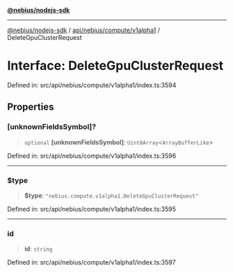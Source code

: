 [**@nebius/nodejs-sdk**](../../../../../README.md)

---

[@nebius/nodejs-sdk](../../../../../README.md) / [api/nebius/compute/v1alpha1](../README.md) / DeleteGpuClusterRequest

# Interface: DeleteGpuClusterRequest

Defined in: src/api/nebius/compute/v1alpha1/index.ts:3594

## Properties

### \[unknownFieldsSymbol\]?

> `optional` **\[unknownFieldsSymbol\]**: `Uint8Array`\<`ArrayBufferLike`\>

Defined in: src/api/nebius/compute/v1alpha1/index.ts:3596

---

### $type

> **$type**: `"nebius.compute.v1alpha1.DeleteGpuClusterRequest"`

Defined in: src/api/nebius/compute/v1alpha1/index.ts:3595

---

### id

> **id**: `string`

Defined in: src/api/nebius/compute/v1alpha1/index.ts:3597
